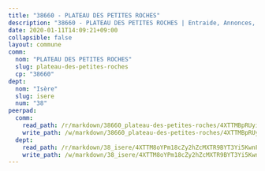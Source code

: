 ```yaml
---
title: "38660 - PLATEAU DES PETITES ROCHES"
description: "38660 - PLATEAU DES PETITES ROCHES | Entraide, Annonces, Initiatives"
date: 2020-01-11T14:09:21+09:00
collapsible: false
layout: commune
comm:
  nom: "PLATEAU DES PETITES ROCHES"
  slug: plateau-des-petites-roches
  cp: "38660"
dept:
  nom: "Isère"
  slug: isere
  num: "38"
peerpad:
  comm:
    read_path: /r/markdown/38660_plateau-des-petites-roches/4XTTMBpRUyi8tBLRhh2NreHE2rbp6zyyBxArJBUHSKo9ZiwF1
    write_path: /w/markdown/38660_plateau-des-petites-roches/4XTTMBpRUyi8tBLRhh2NreHE2rbp6zyyBxArJBUHSKo9ZiwF1-K3TgUvj1L6h9YukkkGrc1YYCs7f26Bcqk8Z4QmcsSUQvtcQMeeqge4zqV6hQXR4ZRbVcwDimNHUiA5mFBRg54yrnmke5CpLQKhaC3snhuaUCtFT5APNFwwRaFguktaMa7uqeqsX9
  dept:
    read_path: /r/markdown/38_isere/4XTTM8oYPm18cZy2hZcMXTR9BYT3Yi5KwnFvpXu1TXaRq7Q3V
    write_path: /w/markdown/38_isere/4XTTM8oYPm18cZy2hZcMXTR9BYT3Yi5KwnFvpXu1TXaRq7Q3V-K3TgUoSzs2JpJwfbzBvgU8N95mHo7JXz7NbEctNRM3EDb2iYHA4maKm3pRQwmboULLPnLFTEhRgTawPTWpmxTxKbTwDgAEzA9tUHjpudQTWdKWfdVSegAo77eCwhXTaVG7AyUZEs
---
```


